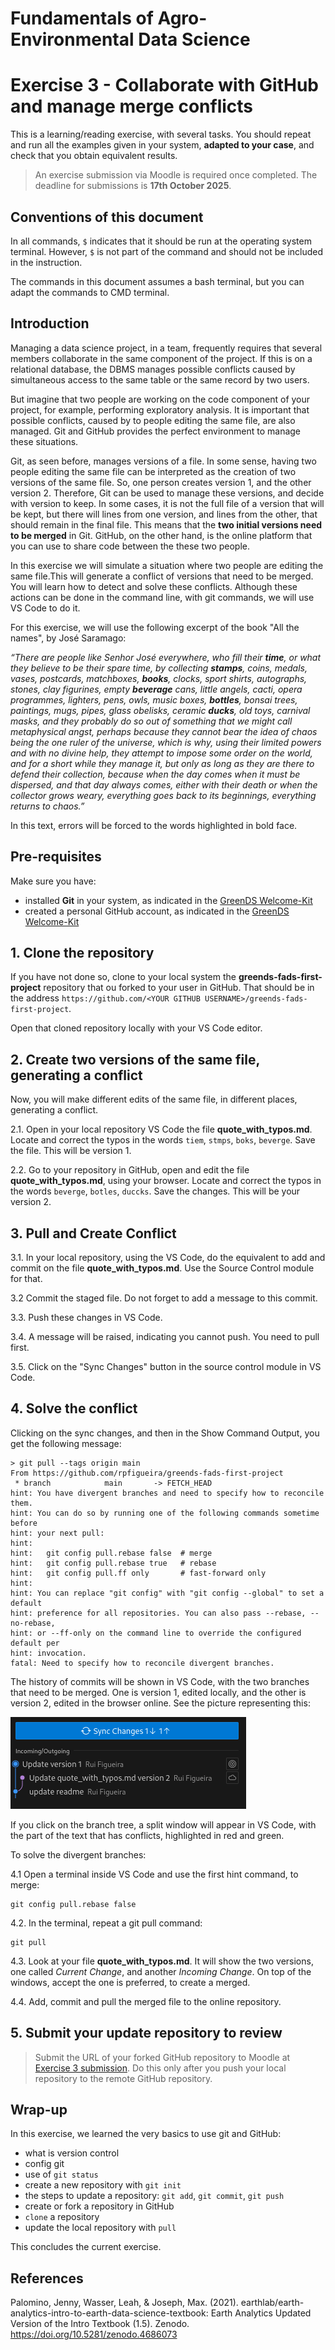 # Fundamentals of Agro-Environmental Data Science

# Exercise 3 - Collaborate with GitHub and manage merge conflicts

This is a learning/reading exercise, with several tasks. You should repeat and run all the examples given in your system, **adapted to your case**, and check that you obtain equivalent results.

> An exercise submission via Moodle is required once completed. The deadline for submissions is **17th October 2025**.

## Conventions of this document

In all commands, `$` indicates that it should be run at the operating system terminal. However, `$` is not part of the command and should not be included in the instruction.

The commands in this document assumes a bash terminal, but you can adapt the commands to CMD terminal.

## Introduction

Managing a data science project, in a team, frequently requires that several members collaborate in the same component of the project. If this is on a relational database, the DBMS manages possible conflicts caused by simultaneous access to the same table or the same record by two users. 

But imagine that two people are working on the code component of your project, for example, performing exploratory analysis. It is important that possible conflicts, caused by to people editing the same file, are also managed. Git and GitHub provides the perfect environment to manage these situations. 

Git, as seen before, manages versions of a file. In some sense, having two people editing the same file can be interpreted as the creation of two versions of the same file. So, one person creates version 1, and the other version 2. Therefore, Git can be used to manage these versions, and decide with version to keep. In some cases, it is not the full file of a version that will be kept, but there will lines from one version, and lines from the other, that should remain in the final file. This means that the **two initial versions need to be merged** in Git. GitHub, on the other hand, is the online platform that you can use to share code between the these two people.

In this exercise we will simulate a situation where two people are editing the same file.This will generate a conflict of versions that need to be merged. You will learn how to detect and solve these conflicts. Although these actions can be done in the command line, with git commands, we will use VS Code to do it.

For this exercise, we will use the following excerpt of the book "All the names", by José Saramago:

*“There are people like Senhor José everywhere, who fill their **time**, or what they believe to be their spare time, by collecting **stamps**, coins, medals, vases, postcards, matchboxes, **books**, clocks, sport shirts, autographs, stones, clay figurines, empty **beverage** cans, little angels, cacti, opera programmes, lighters, pens, owls, music boxes, **bottles**, bonsai trees, paintings, mugs, pipes, glass obelisks, ceramic **ducks**, old toys, carnival masks, and they probably do so out of something that we might call metaphysical angst, perhaps because they cannot bear the idea of chaos being the one ruler of the universe, which is why, using their limited powers and with no divine help, they attempt to impose some order on the world, and for a short while they manage it, but only as long as they are there to defend their collection, because when the day comes when it must be dispersed, and that day always comes, either with their death or when the collector grows weary, everything goes back to its beginnings, everything returns to chaos.”*

In this text, errors will be forced to the words highlighted in bold face.

## Pre-requisites

Make sure you have:
- installed **Git** in your system, as indicated in the [GreenDS Welcome-Kit](https://isa-ulisboa.github.io/greends-welcome-kit/)
- created a personal GitHub account, as indicated in the [GreenDS Welcome-Kit](https://isa-ulisboa.github.io/greends-welcome-kit/) 

## 1. Clone the repository

If you have not done so, clone to your local system the **greends-fads-first-project** repository that ou forked to your user in GitHub. That should be in the address `https://github.com/<YOUR GITHUB USERNAME>/greends-fads-first-project`.

Open that cloned repository locally with your VS Code editor.

## 2. Create two versions of the same file, generating a conflict

Now, you will make different edits of the same file, in different places, generating a conflict.

2.1. Open in your local repository VS Code the file **quote_with_typos.md**. Locate and correct the typos in the words `tiem`, `stmps`, `boks`, `beverge`. Save the file. This will be version 1.

2.2. Go to your repository in GitHub, open and edit the file **quote_with_typos.md**, using your browser. Locate and correct the typos in the words `beverge`, `botles`, `duccks`. Save the changes. This will be your version 2.

## 3. Pull and Create Conflict

3.1.  In your local repository, using the VS Code, do the equivalent to add and commit on the file **quote_with_typos.md**. Use the Source Control module for that.

3.2 Commit the staged file. Do not forget to add a message to this commit.

3.3. Push these changes in VS Code.  

3.4. A message will be raised, indicating you cannot push. You need to pull first.

3.5. Click on the "Sync Changes" button in the source control module in VS Code. 

## 4. Solve the conflict

Clicking on the sync changes, and then in the Show Command Output, you get the following message:

```
> git pull --tags origin main
From https://github.com/rpfigueira/greends-fads-first-project
 * branch            main       -> FETCH_HEAD
hint: You have divergent branches and need to specify how to reconcile them.
hint: You can do so by running one of the following commands sometime before
hint: your next pull:
hint:
hint:   git config pull.rebase false  # merge
hint:   git config pull.rebase true   # rebase
hint:   git config pull.ff only       # fast-forward only
hint:
hint: You can replace "git config" with "git config --global" to set a default
hint: preference for all repositories. You can also pass --rebase, --no-rebase,
hint: or --ff-only on the command line to override the configured default per
hint: invocation.
fatal: Need to specify how to reconcile divergent branches.
```

The history of commits will be shown in VS Code, with the two branches that need to be 
merged. One is version 1, edited locally, and the other is version 2, edited in the 
browser online. See the picture representing this:

![alt text](./images/image.png)

If you click on the branch tree, a split window will appear in VS Code, with the part of the text that has conflicts, highlighted in red and green.

To solve the divergent branches:

4.1 Open a terminal inside VS Code and use the first hint command, to merge:
```
git config pull.rebase false
```
4.2. In the terminal, repeat a git pull command:
```
git pull
```
4.3. Look at your file **quote_with_typos.md**. It will show the two versions, one called *Current Change*, and another *Incoming Change*. On top of the windows, accept the one is preferred, to create a merged. 

4.4. Add, commit and pull the merged file to the online repository.

## 5. Submit your update repository to review
>
> Submit the URL of your forked GitHub repository to Moodle at [Exercise 3 submission](https://elearning.ulisboa.pt/mod/questionnaire/view.php?id=538111). Do this only after you push your local repository to the remote GitHub repository. 

## Wrap-up

In this exercise, we learned the very basics to use git and GitHub:
- what is version control
- config git
- use of `git status`
- create a new repository with `git init`
- the steps to update a repository: `git add`, `git commit`, `git push`
- create or fork a repository in GitHub
- `clone` a  repository
- update the local repository with `pull`

 
This concludes the current exercise.

## References

Palomino, Jenny, Wasser, Leah, & Joseph, Max. (2021). earthlab/earth-analytics-intro-to-earth-data-science-textbook: Earth Analytics Updated Version of the Intro Textbook (1.5). Zenodo. https://doi.org/10.5281/zenodo.4686073


